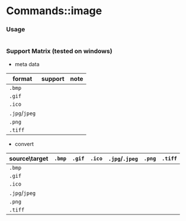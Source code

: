 # Commands::image

### Usage

```

```

### Support Matrix (tested on windows)

- meta data

| format        | support | note |
|---------------|---------|------|
| `.bmp`        |         |      |
| `.gif`        |         |      |
| `.ico`        |         |      |
| `.jpg`/`jpeg` |         |      |
| `.png`        |         |      |
| `.tiff`       |         |      |

- convert

| source\target | `.bmp` | `.gif` | `.ico` | `.jpg`/`.jpeg` | `.png` | `.tiff` |
|---------------|--------|--------|--------|----------------|--------|---------|
| `.bmp`        |        ||
| `.gif`        |        ||
| `.ico`        |        ||
| `.jpg`/`jpeg` |        ||
| `.png`        |        ||
| `.tiff`       |        ||
